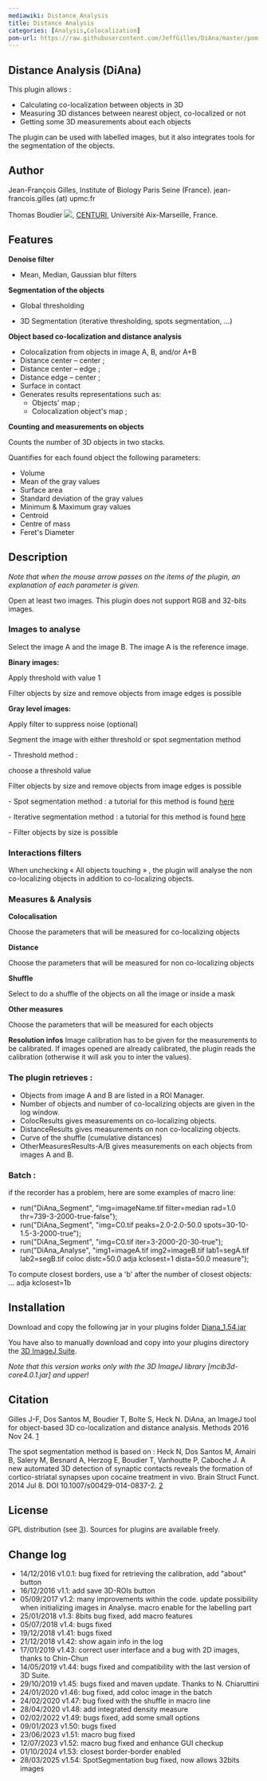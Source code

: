 ```yaml
---
mediawiki: Distance_Analysis
title: Distance Analysis
categories: [Analysis,Colocalization]
pom-url: https://raw.githubusercontent.com/JeffGilles/DiAna/master/pom.xml
---
```


## Distance Analysis (DiAna)

This plugin allows :

-   Calculating co-localization between objects in 3D
-   Measuring 3D distances between nearest object, co-localized or not
-   Getting some 3D measurements about each objects

The plugin can be used with labelled images, but it also integrates tools for the segmentation of the objects.

## Author

Jean-François Gilles, Institute of Biology Paris Seine (France). jean-francois.gilles (at) upmc.fr

Thomas Boudier ![](/media/emailboudier.png), [CENTURI](https://centuri-livingsystems.org), Université Aix-Marseille, France.

## Features

**Denoise filter**

-   Mean, Median, Gaussian blur filters

**Segmentation of the objects**

-   Global thresholding

<!-- -->

-   3D Segmentation (iterative thresholding, spots segmentation, ...)

**Object based co-localization and distance analysis**

-   Colocalization from objects in image A, B, and/or A+B
-   Distance center – center ;
-   Distance center – edge ;
-   Distance edge – center ;
-   Surface in contact
-   Generates results representations such as:
    -   Objects' map ;
    -   Colocalization object's map ;

**Counting and measurements on objects**

Counts the number of 3D objects in two stacks.

Quantifies for each found object the following parameters:

-   Volume
-   Mean of the gray values
-   Surface area
-   Standard deviation of the gray values
-   Minimum & Maximum gray values
-   Centroid
-   Centre of mass
-   Feret's Diameter

## Description

*Note that when the mouse arrow passes on the items of the plugin, an explanation of each parameter is given.*

Open at least two images. This plugin does not support RGB and 32-bits images.

### Images to analyse

Select the image A and the image B. The image A is the reference image.

**Binary images:**

Apply threshold with value 1

Filter objects by size and remove objects from image edges is possible

**Gray level images:**

Apply filter to suppress noise (optional)

Segment the image with either threshold or spot segmentation method

\- Threshold method :

choose a threshold value

Filter objects by size and remove objects from image edges is possible

\- Spot segmentation method : a tutorial for this method is found [here](https://mcib3d.frama.io/3d-suite-imagej/plugins/Segmentation/Custom/3D-Spots-Segmentation/)

\- Iterative segmentation method : a tutorial for this method is found [here](https://mcib3d.frama.io/3d-suite-imagej/plugins/Segmentation/3D-Iterative-Segmentation/)

\- Filter objects by size is possible

### Interactions filters

When unchecking « All objects touching » , the plugin will analyse the non co-localizing objects in addition to co-localizing objects.

### Measures & Analysis

**Colocalisation**

Choose the parameters that will be measured for co-localizing objects

**Distance**

Choose the parameters that will be measured for non co-localizing objects

**Shuffle**

Select to do a shuffle of the objects on all the image or inside a mask

**Other measures**

Choose the parameters that will be measured for each objects

**Resolution infos** Image calibration has to be given for the measurements to be calibrated. If images opened are already calibrated, the plugin reads the calibration (otherwise it will ask you to inter the values).

### The plugin retrieves :

-   Objects from image A and B are listed in a ROI Manager.
-   Number of objects and number of co-localizing objects are given in the log window.
-   ColocResults gives measurements on co-localizing objects.
-   DistanceResults gives measurements on non co-localizing objects.
-   Curve of the shuffle (cumulative distances)
-   OtherMeasuresResults-A/B gives measurements on each objects from images A and B.

### Batch :

if the recorder has a problem, here are some examples of macro line:

-   run("DiAna\_Segment", "img=imageName.tif filter=median rad=1.0 thr=739-3-2000-true-false");
-   run("DiAna\_Segment", "img=C0.tif peaks=2.0-2.0-50.0 spots=30-10-1.5-3-2000-true");
-   run("DiAna\_Segment", "img=C0.tif iter=3-2000-20-30-true");
-   run("DiAna\_Analyse", "img1=imageA.tif img2=imageB.tif lab1=segA.tif lab2=segB.tif coloc distc=50.0 adja kclosest=1 dista=50.0 measure");

To compute closest borders, use a 'b' after the number of closest objects: ... adja kclosest=1b

## Installation

Download and copy the following jar in your plugins folder [Diana\_1.54.jar](https://drive.google.com/file/d/1hkmM6kHMnPvwya26ogQsNaLI2AMVq_zN)

You have also to manually download and copy into your plugins directory the [3D ImageJ Suite](https://mcib3d.frama.io/3d-suite-imagej/).

*Note that this version works only with the 3D ImageJ library [mcib3d-core4.0.1.jar] and upper!*

## Citation

Gilles J-F, Dos Santos M, Boudier T, Bolte S, Heck N. DiAna, an ImageJ tool for object-based 3D co-localization and distance analysis. Methods 2016 Nov 24. [1](http://www.sciencedirect.com/science/article/pii/S1046202316304649)

The spot segmentation method is based on : Heck N, Dos Santos M, Amairi B, Salery M, Besnard A, Herzog E, Boudier T, Vanhoutte P, Caboche J. A new automated 3D detection of synaptic contacts reveals the formation of cortico-striatal synapses upon cocaine treatment in vivo. Brain Struct Funct. 2014 Jul 8. DOI 10.1007/s00429-014-0837-2. [2](http://link.springer.com/article/10.1007%2Fs00429-014-0837-2)

## License

GPL distribution (see [3](http://www.cecill.info/index.en.html%7Clicence)). Sources for plugins are available freely.

## Change log

-   14/12/2016 v1.0.1: bug fixed for retrieving the calibration, add "about" button
-   16/12/2016 v1.1: add save 3D-ROIs button
-   05/09/2017 v1.2: many improvements within the code. update possibility when initializing images in Analyse. macro enable for the labelling part
-   25/01/2018 v1.3: 8bits bug fixed, add macro features
-   05/07/2018 v1.4: bugs fixed
-   19/12/2018 v1.41: bugs fixed
-   21/12/2018 v1.42: show again info in the log
-   17/01/2019 v1.43: correct user interface and a bug with 2D images, thanks to Chin-Chun
-   14/05/2019 v1.44: bugs fixed and compatibility with the last version of 3D Suite.
-   29/10/2019 v1.45: bugs fixed and maven update. Thanks to N. Chiaruttini
-   24/01/2020 v1.46: bug fixed, add coloc image in the batch
-   24/02/2020 v1.47: bug fixed with the shuffle in macro line
-   28/04/2020 v1.48: add integrated density measure
-   02/02/2022 v1.49: bugs fixed, add some small options
-   09/01/2023 v1.50: bugs fixed
-   23/06/2023 v1.51: macro bug fixed
-   12/07/2023 v1.52: macro bug fixed and enhance GUI checkup
-   01/10/2024 v1.53: closest border-border enabled
-   28/03/2025 v1.54: SpotSegmentation bug fixed, now allows 32bits images
   
